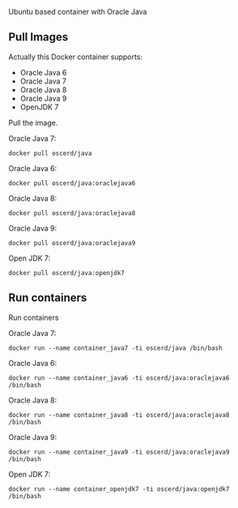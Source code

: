 Ubuntu based container with Oracle Java

## Pull Images

Actually this Docker container supports:

- Oracle Java 6
- Oracle Java 7
- Oracle Java 8
- Oracle Java 9
- OpenJDK 7

Pull the image.

Oracle Java 7:

```
docker pull oscerd/java
```

Oracle Java 6:

```
docker pull oscerd/java:oraclejava6
```

Oracle Java 8:

```
docker pull oscerd/java:oraclejava8
```

Oracle Java 9:

```
docker pull oscerd/java:oraclejava9
```

Open JDK 7:

```
docker pull oscerd/java:openjdk7
```

## Run containers

Run containers

Oracle Java 7:

```
docker run --name container_java7 -ti oscerd/java /bin/bash
```

Oracle Java 6:

```
docker run --name container_java6 -ti oscerd/java:oraclejava6 /bin/bash
```

Oracle Java 8:

```
docker run --name container_java8 -ti oscerd/java:oraclejava8 /bin/bash
```

Oracle Java 9:

```
docker run --name container_java9 -ti oscerd/java:oraclejava9 /bin/bash
```

Open JDK 7:

```
docker run --name container_openjdk7 -ti oscerd/java:openjdk7 /bin/bash
```
